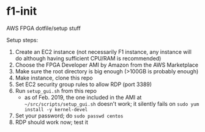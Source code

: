 # f1-init
AWS FPGA dotfile/setup stuff

Setup steps:
1. Create an EC2 instance (not necessarily F1 instance, any instance will do although having sufficient CPU/RAM is recommended)
2. Choose the FPGA Developer AMI by Amazon from the AWS Marketplace
3. Make sure the root directory is big enough (>100GB is probably enough)
4. Make instance, clone this repo
5. Set EC2 security group rules to allow RDP (port 3389)
6. Run `setup_gui.sh` from this repo
   - as of Feb. 2019, the one included in the AMI at `~/src/scripts/setup_gui.sh` doesn't work; it silently fails on `sudo yum install -y kernel-devel`
7. Set your password; do `sudo passwd centos`
8. RDP should work now; test it
